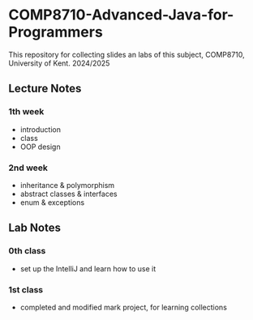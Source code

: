 # COMP8710-Advanced-Java-for-Programmers

This repository for collecting slides an labs of this subject, COMP8710, University of Kent. 2024/2025

## Lecture Notes

### 1th week

- introduction
- class
- OOP design

### 2nd week

- inheritance & polymorphism
- abstract classes & interfaces
- enum & exceptions

## Lab Notes

### 0th class

- set up the IntelliJ and learn how to use it

### 1st class

- completed and modified mark project, for learning collections
